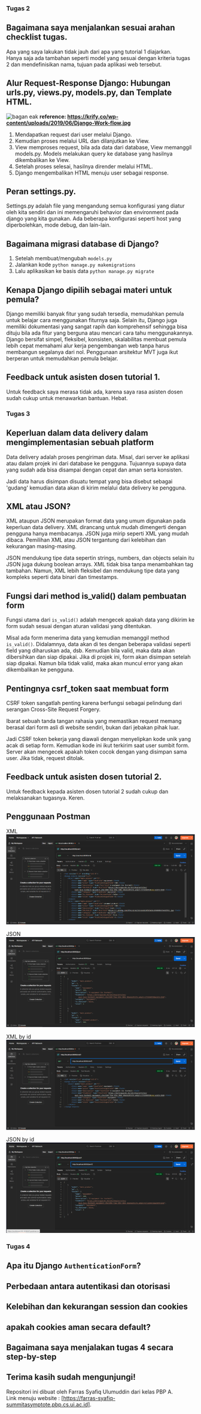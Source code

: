 ### Tugas 2

## Bagaimana saya menjalankan sesuai arahan checklist tugas.
Apa yang saya lakukan tidak jauh dari apa yang tutorial 1 diajarkan.  
Hanya saja ada tambahan seperti model yang sesuai dengan kriteria tugas 2 dan mendefinisikan nama, tujuan pada aplikasi web tersebut.

## Alur Request-Response Django: Hubungan urls.py, views.py, models.py, dan Template HTML.
![bagan eak](https://krify.co/wp-content/uploads/2019/06/Django-Work-flow.jpg)
__reference: https://krify.co/wp-content/uploads/2019/06/Django-Work-flow.jpg__  

1. Mendapatkan request dari user melalui Django.
2. Kemudian proses melalui URL dan dilanjutkan ke View.
3. View memproses request, bila ada data dari database, View memanggil models.py. Models melakukan query ke database yang hasilnya dikembalikan ke View.
4. Setelah proses selesai, hasilnya dirender melalui HTML.
5. Django mengembalikan HTML menuju user sebagai response.

## Peran settings.py.
Settings.py adalah file yang mengandung semua konfigurasi yang diatur
oleh kita sendiri dan ini memengaruhi behavior dan environment pada django yang kita gunakan. 
Ada beberapa konfigurasi seperti host yang diperbolehkan, mode debug, dan lain-lain.

## Bagaimana migrasi database di Django?
1. Setelah membuat/mengubah `models.py`
2. Jalankan kode `python manage.py makemigrations`
3. Lalu aplikasikan ke basis data `python manage.py migrate`

## Kenapa Django dipilih sebagai materi untuk pemula?
Django memiliki banyak fitur yang sudah tersedia, memudahkan pemula untuk belajar cara menggunakan fiturnya saja. 
Selain itu, Django juga memiliki dokumentasi yang sangat rapih dan komprehensif sehingga
bisa dituju bila ada fitur yang berguna atau mencari cara tahu menggunakannya. 
Django bersifat simpel, fleksibel, konsisten, skalabilitas membuat pemula 
lebih cepat memahami alur kerja pengembangan web tanpa harus membangun segalanya dari nol. Penggunaan
arsitektur MVT juga ikut berperan untuk memudahkan pemula belajar.

## Feedback untuk asisten dosen tutorial 1.
Untuk feedback saya merasa tidak ada, karena saya rasa asisten dosen sudah cukup untuk
menawarkan bantuan. Hebat.

### Tugas 3

## Keperluan dalam data delivery dalam mengimplementasian sebuah platform
Data delivery adalah proses pengiriman data. Misal, dari server ke aplikasi atau dalam projek ini dari database ke pengguna. Tujuannya supaya data yang sudah ada bisa disampai dengan cepat dan aman serta konsisten. 

Jadi data harus disimpan disuatu tempat yang bisa disebut sebagai 'gudang' kemudian data akan di kirim melalui data delivery ke pengguna.

## XML atau JSON?
XML ataupun JSON merupakan format data yang umum digunakan pada keperluan data delivery. XML dirancang untuk mudah dimengerti dengan pengguna hanya membacanya. JSON juga mirip seperti XML yang mudah dibaca. Pemilihan XML atau JSON tergantung dari kelebihan dan kekurangan masing-masing. 

JSON mendukung tipe data sepertin strings, numbers, dan objects selain itu JSON juga dukung boolean arrays. XML tidak bisa tanpa menambahkan tag tambahan. Namun, XML lebih fleksibel dan mendukung tipe data yang kompleks seperti data binari dan timestamps.

## Fungsi dari method is_valid() dalam pembuatan form

Fungsi utama dari `is_valid()` adalah mengecek apakah data yang dikirim ke form sudah sesuai dengan aturan validasi yang ditentukan.

Misal ada form menerima data yang kemudian memanggil method `is_valid()`. Didalamnya, data akan di tes dengan beberapa validasi seperti field yang diharuskan ada, dsb. Kemudian bila valid, maka data akan dibersihkan dan siap dipakai. Jika di projek ini, form akan disimpan setelah siap dipakai. Namun bila tidak valid, maka akan muncul error yang akan dikembalikan ke pengguna.

## Pentingnya csrf_token saat membuat form

CSRF token sangatlah penting karena berfungsi sebagai pelindung dari serangan Cross-Site Request Forgery.

Ibarat sebuah tanda tangan rahasia yang memastikan request memang berasal dari form asli di website sendiri, bukan dari jebakan pihak luar.

Jadi CSRF token bekerja yang diawali dengan menyelipkan kode unik yang acak di setiap form. Kemudian kode ini ikut terkirim saat user sumbit form. Server akan mengecek apakah token cocok dengan yang disimpan sama user. Jika tidak, request ditolak.

## Feedback untuk asisten dosen tutorial 2.
Untuk feedback kepada asisten dosen tutorial 2 sudah cukup dan melaksanakan tugasnya. Keren.

## Penggunaan Postman 
XML
![XML](images/xml.PNG)

JSON
![JSON](images/json.PNG)

XML by id
![XML by id](images/xml1.PNG)

JSON by id
![JSON by id](images/json2.PNG)

### Tugas 4

## Apa itu Django `AuthenticationForm`?

## Perbedaan antara autentikasi dan otorisasi

## Kelebihan dan kekurangan session dan cookies

## apakah cookies aman secara default?

## Bagaimana saya menjalakan tugas 4 secara step-by-step

## Terima kasih sudah mengunjungi!
Repositori ini dibuat oleh Farras Syafiq Ulumuddin dari kelas PBP A.  
Link menuju website : [https://farras-syafiq-summitasymptote.pbp.cs.ui.ac.id].
